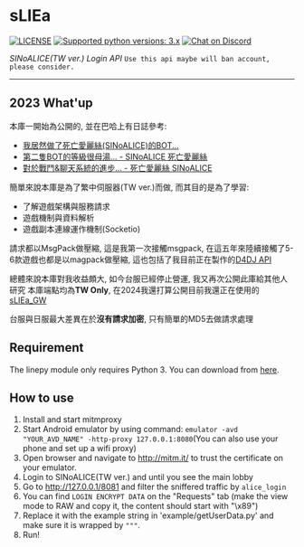 # sLIEa
[![LICENSE](https://img.shields.io/badge/license-BSD%203%20Clause-blue.svg "LICENSE")](https://github.com/fadhiilrachman/line-py/blob/master/LICENSE) [![Supported python versions: 3.x](https://img.shields.io/badge/python-3.x-green.svg "Supported python versions: 3.x")](https://www.python.org/downloads/) [![Chat on Discord](https://discordapp.com/api/guilds/466066749440393216/widget.png "Chat on Discord")](https://discord.gg/9dfectq)

*SINoALICE(TW ver.) Login API*
`Use this api maybe will ban account, please consider.`

----

## 2023 What'up
本庫一開始為公開的, 並在巴哈上有日誌參考:
- [我居然做了死亡愛麗絲(SINoALICE)的BOT...](https://home.gamer.com.tw/creationDetail.php?sn=4261795)
- [第二隻BOT的等級很母湯... - SINoALICE 死亡愛麗絲](https://home.gamer.com.tw/creationDetail.php?sn=4266277)
- [對於戰鬥&聊天系統的進步... - 死亡愛麗絲 SINoALICE](https://home.gamer.com.tw/creationDetail.php?sn=4272984)

簡單來說本庫是為了繁中伺服器(TW ver.)而做, 而其目的是為了學習:
- 了解遊戲架構與服務請求
- 遊戲機制與資料解析
- 遊戲副本連線運作機制(Socketio)

請求都以MsgPack做壓縮, 這是我第一次接觸msgpack, 在這五年來陸續接觸了5-6款遊戲也都是以magpack做壓縮, 這也包括了我目前正在製作的[D4DJ API](https://www.patreon.com/posts/d4dj-database-74413927?utm_medium=clipboard_copy&utm_source=copyLink&utm_campaign=postshare_creator&utm_content=join_link)

總體來說本庫對我收益頗大, 如今台服已經停止營運, 我又再次公開此庫給其他人研究
本庫端點均為**TW Only**, 在2024我還打算公開目前我還正在使用的[sLIEa_GW](https://github.com/WEDeach/sLIEa_GW)

台服與日服最大差異在於**沒有請求加密**, 只有簡單的MD5去做請求處理

## Requirement

The linepy module only requires Python 3. You can download from [here](https://www.python.org/downloads/). 

## How to use
1. Install and start mitmproxy
2. Start Android emulator by using command: ```emulator -avd "YOUR_AVD_NAME" -http-proxy 127.0.0.1:8080```(You can also use your phone and set up a wifi proxy)
3. Open browser and navigate to http://mitm.it/ to trust the certificate on your emulator.
4. Login to SINoALICE(TW ver.) and until you see the main lobby
5. Go to http://127.0.0.1/8081 and filter the sniffered traffic by ```alice_login```
6. You can find `LOGIN ENCRYPT DATA` on the "Requests" tab (make the view mode to RAW and copy it, the content should start with "\x89")
8. Replace it with the example string in 'example/getUserData.py' and make sure it is wrapped by `"""`.
9. Run!

